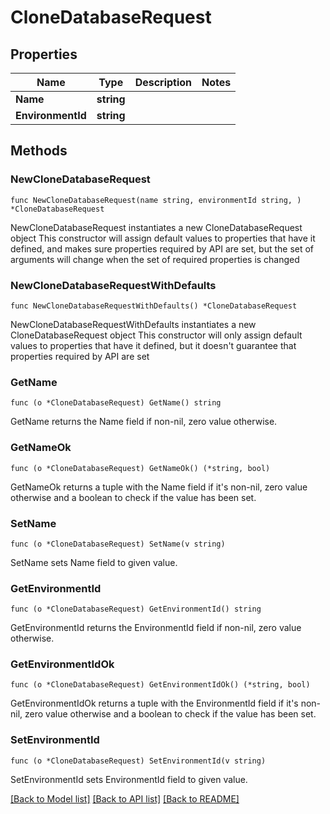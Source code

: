 # CloneDatabaseRequest

## Properties

Name | Type | Description | Notes
------------ | ------------- | ------------- | -------------
**Name** | **string** |  | 
**EnvironmentId** | **string** |  | 

## Methods

### NewCloneDatabaseRequest

`func NewCloneDatabaseRequest(name string, environmentId string, ) *CloneDatabaseRequest`

NewCloneDatabaseRequest instantiates a new CloneDatabaseRequest object
This constructor will assign default values to properties that have it defined,
and makes sure properties required by API are set, but the set of arguments
will change when the set of required properties is changed

### NewCloneDatabaseRequestWithDefaults

`func NewCloneDatabaseRequestWithDefaults() *CloneDatabaseRequest`

NewCloneDatabaseRequestWithDefaults instantiates a new CloneDatabaseRequest object
This constructor will only assign default values to properties that have it defined,
but it doesn't guarantee that properties required by API are set

### GetName

`func (o *CloneDatabaseRequest) GetName() string`

GetName returns the Name field if non-nil, zero value otherwise.

### GetNameOk

`func (o *CloneDatabaseRequest) GetNameOk() (*string, bool)`

GetNameOk returns a tuple with the Name field if it's non-nil, zero value otherwise
and a boolean to check if the value has been set.

### SetName

`func (o *CloneDatabaseRequest) SetName(v string)`

SetName sets Name field to given value.


### GetEnvironmentId

`func (o *CloneDatabaseRequest) GetEnvironmentId() string`

GetEnvironmentId returns the EnvironmentId field if non-nil, zero value otherwise.

### GetEnvironmentIdOk

`func (o *CloneDatabaseRequest) GetEnvironmentIdOk() (*string, bool)`

GetEnvironmentIdOk returns a tuple with the EnvironmentId field if it's non-nil, zero value otherwise
and a boolean to check if the value has been set.

### SetEnvironmentId

`func (o *CloneDatabaseRequest) SetEnvironmentId(v string)`

SetEnvironmentId sets EnvironmentId field to given value.



[[Back to Model list]](../README.md#documentation-for-models) [[Back to API list]](../README.md#documentation-for-api-endpoints) [[Back to README]](../README.md)



